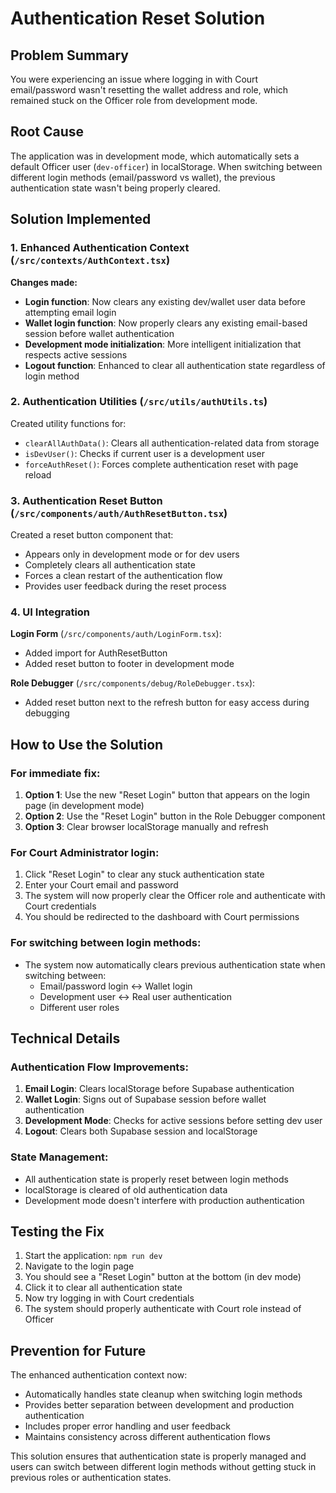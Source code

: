 # Authentication Reset Solution

## Problem Summary

You were experiencing an issue where logging in with Court email/password wasn't resetting the wallet address and role, which remained stuck on the Officer role from development mode.

## Root Cause

The application was in development mode, which automatically sets a default Officer user (`dev-officer`) in localStorage. When switching between different login methods (email/password vs wallet), the previous authentication state wasn't being properly cleared.

## Solution Implemented

### 1. Enhanced Authentication Context (`/src/contexts/AuthContext.tsx`)

**Changes made:**

- **Login function**: Now clears any existing dev/wallet user data before attempting email login
- **Wallet login function**: Now properly clears any existing email-based session before wallet authentication
- **Development mode initialization**: More intelligent initialization that respects active sessions
- **Logout function**: Enhanced to clear all authentication state regardless of login method

### 2. Authentication Utilities (`/src/utils/authUtils.ts`)

Created utility functions for:

- `clearAllAuthData()`: Clears all authentication-related data from storage
- `isDevUser()`: Checks if current user is a development user
- `forceAuthReset()`: Forces complete authentication reset with page reload

### 3. Authentication Reset Button (`/src/components/auth/AuthResetButton.tsx`)

Created a reset button component that:

- Appears only in development mode or for dev users
- Completely clears all authentication state
- Forces a clean restart of the authentication flow
- Provides user feedback during the reset process

### 4. UI Integration

**Login Form** (`/src/components/auth/LoginForm.tsx`):

- Added import for AuthResetButton
- Added reset button to footer in development mode

**Role Debugger** (`/src/components/debug/RoleDebugger.tsx`):

- Added reset button next to the refresh button for easy access during debugging

## How to Use the Solution

### For immediate fix:

1. **Option 1**: Use the new "Reset Login" button that appears on the login page (in development mode)
2. **Option 2**: Use the "Reset Login" button in the Role Debugger component
3. **Option 3**: Clear browser localStorage manually and refresh

### For Court Administrator login:

1. Click "Reset Login" to clear any stuck authentication state
2. Enter your Court email and password
3. The system will now properly clear the Officer role and authenticate with Court credentials
4. You should be redirected to the dashboard with Court permissions

### For switching between login methods:

- The system now automatically clears previous authentication state when switching between:
  - Email/password login ↔ Wallet login
  - Development user ↔ Real user authentication
  - Different user roles

## Technical Details

### Authentication Flow Improvements:

1. **Email Login**: Clears localStorage before Supabase authentication
2. **Wallet Login**: Signs out of Supabase session before wallet authentication
3. **Development Mode**: Checks for active sessions before setting dev user
4. **Logout**: Clears both Supabase session and localStorage

### State Management:

- All authentication state is properly reset between login methods
- localStorage is cleared of old authentication data
- Development mode doesn't interfere with production authentication

## Testing the Fix

1. Start the application: `npm run dev`
2. Navigate to the login page
3. You should see a "Reset Login" button at the bottom (in dev mode)
4. Click it to clear all authentication state
5. Now try logging in with Court credentials
6. The system should properly authenticate with Court role instead of Officer

## Prevention for Future

The enhanced authentication context now:

- Automatically handles state cleanup when switching login methods
- Provides better separation between development and production authentication
- Includes proper error handling and user feedback
- Maintains consistency across different authentication flows

This solution ensures that authentication state is properly managed and users can switch between different login methods without getting stuck in previous roles or authentication states.
